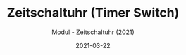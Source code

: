 ---
title: Zeitschaltuhr (Timer Switch)
date: 2021-03-22
subtitle: Modul - Zeitschaltuhr (2021)
link: https://github.com/Wilkware/TimerSwitch
image: https://opengraph.githubassets.com/499192fe1c3cc7836254a4720d66dc0e37bc7dd7458092f60ef477424eb57481/Wilkware/TimerSwitch
---